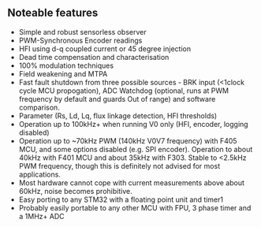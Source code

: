 ## Noteable features
* Simple and robust sensorless observer 
* PWM-Synchronous Encoder readings
* HFI using d-q coupled current or 45 degree injection
* Dead time compensation and characterisation
* 100% modulation techniques
* Field weakening and MTPA
* Fast fault shutdown from three possible sources - BRK input (<1clock cycle MCU propogation), ADC Watchdog (optional, runs at PWM frequency by default and guards Out of range) and software comparison.
* Parameter (Rs, Ld, Lq, flux linkage detection, HFI thresholds)
* Operation up to 100kHz+ when running V0 only (HFI, encoder, logging disabled)
* Operation up to ~70kHz PWM (140kHz V0V7 frequency) with F405 MCU, and some options disabled (e.g. SPI encoder). Operation to about 40kHz with F401 MCU and about 35kHz with F303. Stable to <2.5kHz PWM frequency, though this is definitely not advised for most applications.
* Most hardware cannot cope with current measurements above about 60kHz, noise becomes prohibitive.
* Easy porting to any STM32 with a floating point unit and timer1
* Probably easily portable to any other MCU with FPU, 3 phase timer and a 1MHz+ ADC